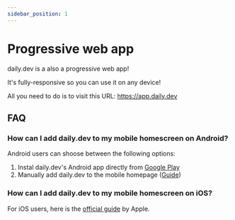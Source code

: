 ```yaml
---
sidebar_position: 1
---
```


# Progressive web app

daily.dev is a also a progressive web app! 

It's fully-responsive so you can use it on any device!

All you need to do is to visit this URL: https://app.daily.dev

## FAQ

### How can I add daily.dev to my mobile homescreen on Android?

Android users can shoose between the following options:
1. Instal daily.dev's Android app directly from [Google Play](https://play.google.com/store/apps/details?id=dev.daily)
2. Manually add daily.dev to the mobile homepage ([Guide](https://support.google.com/chrome/answer/9658361?hl=en&co=GENIE.Platform%3DAndroid))

### How can I add daily.dev to my mobile homescreen on iOS?

For iOS users, here is the [official guide](https://support.apple.com/en-il/guide/iphone/iph42ab2f3a7/ios) by Apple.